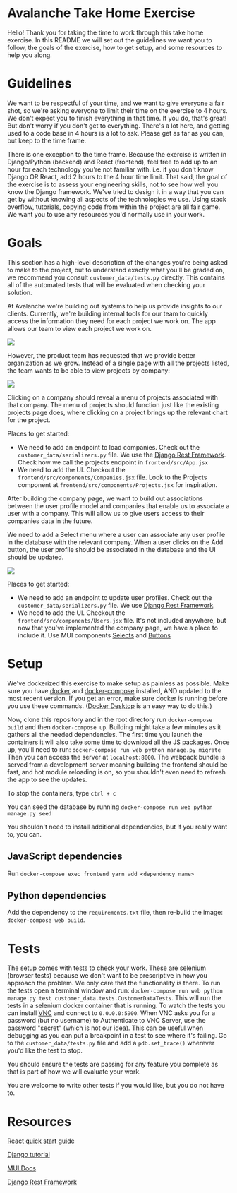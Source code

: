 # Avalanche Take Home Exercise

Hello! Thank you for taking the time to work through this take home exercise. In this
README we will set out the guidelines we want you to follow, the goals of the exercise,
how to get setup, and some resources to help you along.

# Guidelines

We want to be respectful of your time, and we want to give everyone a fair shot, so
we're asking everyone to limit their time on the exercise to 4 hours. We don't expect
you to finish everything in that time. If you do, that's great! But don't worry if
you don't get to everything. There's a lot here, and getting used to a code base
in 4 hours is a lot to ask. Please get as far as you can, but keep to the time frame.

There is one exception to the time frame. Because the exercise is written in Django/Python
(backend) and React (frontend), feel free to add up to an hour for each technology
you're not familiar with. i.e. if you don't know Django OR React, add 2 hours to the
4 hour time limit. That said, the goal of the exercise is to assess your engineering
skills, not to see how well you know the Django framework. We've tried to design it
in a way that you can get by without knowing all aspects of the technologies we use.
Using stack overflow, tutorials, copying code from within the project are all fair game.
We want you to use any resources you'd normally use in your work.

# Goals

This section has a high-level description of the changes you're being asked to make to the
project, but to understand exactly what you'll be graded on, we recommend you 
consult `customer_data/tests.py` directly. This contains all of the automated
tests that will be evaluated when checking your solution.

At Avalanche we're building out systems to help us provide insights to our clients.
Currently, we're building internal tools for our team to quickly access the information
they need for each project we work on. The app allows our team to view each project we work on.

![](readme_images/ProjectsView.png)

However, the product team has requested that
we provide better organization as we grow. Instead of a single page with all the projects
listed, the team wants to be able to view projects by company:

![](readme_images/CompaniesView.png)

Clicking on a company should reveal a menu of projects associated with that company.
The menu of projects should function just like the existing projects page does,
where clicking on a project brings up the relevant chart for the project.

Places to get started:
- We need to add an endpoint to load companies. Check out the `customer_data/serializers.py` file.
We use the [Django Rest Framework](https://www.django-rest-framework.org/api-guide/serializers/#serializers). Check how we call the projects endpoint in `frontend/src/App.jsx`
- We need to add the UI. Checkout the `frontend/src/components/Companies.jsx` file.
Look to the Projects component at `frontend/src/components/Projects.jsx` for inspiration.

After building the company page, we want to build out associations between the user profile model
and companies that enable us to associate a user with a company. This will allow us
to give users access to their companies data in the future.

We need to add a Select menu where a user can associate any user profile in the database
with the relevant company. When a user clicks on the Add button, the user profile should
be associated in the database and the UI should be updated.

![](readme_images/AddUser.gif)

Places to get started:
- We need to add an endpoint to update user profiles. Check out the `customer_data/serializers.py` file.
We use [Django Rest Framework](https://www.django-rest-framework.org/api-guide/serializers/#serializers).
- We need to add the UI. Checkout the `frontend/src/components/Users.jsx` file. It's not included anywhere,
but now that you've implemented the company page, we have a place to include it. Use MUI components
[Selects](https://material-ui.com/components/selects/) and [Buttons](https://material-ui.com/components/buttons/)

# Setup

We've dockerized this exercise to make setup as painless as possible. Make sure you have [docker](https://docs.docker.com/get-started/#install-docker-desktop)
and [docker-compose](https://docs.docker.com/compose/install/) installed, AND updated to the most recent version. If you get an error, make sure docker is running before you use these commands. ([Docker Desktop](https://hub.docker.com/editions/community/docker-ce-desktop-mac) is an easy way to do this.)

Now, clone this repository and in the root directory run `docker-compose build` and then
`docker-compose up`. Building might take a few minutes as it gathers all the needed dependencies. The first time you launch the containers it will also take some time to download all the JS packages.
Once up, you'll need to run: `docker-compose run web python manage.py migrate`
Then you can access the server at `localhost:8000`. The webpack bundle is served
from a development server meaning building the frontend should be fast, and hot module
reloading is on, so you shouldn't even need to refresh the app to see the updates.

To stop the containers, type `ctrl + c`

You can seed the database by running `docker-compose run web python manage.py seed`

You shouldn't need to install additional dependencies, but if you really want to, you can.

## JavaScript dependencies
Run `docker-compose exec frontend yarn add <dependency name>`

## Python dependencies
Add the dependency to the `requirements.txt` file, then re-build the image:
`docker-compose web build`.

# Tests

The setup comes with tests to check your work. These are selenium (browser tests)
because we don't want to be prescriptive in how you approach the problem. We only
care that the functionality is there. To run the tests open a terminal window and run:
`docker-compose run web python manage.py test customer_data.tests.CustomerDataTests`.
This will run the tests in a selenium docker container that is running. To watch the
tests you can install [VNC](https://www.realvnc.com/en/connect/download/viewer/) and
connect to `0.0.0.0:5900`. When VNC asks you for a password (but no username) to 
Authenticate to VNC Server, use the password "secret" (which is not our idea).
This can be useful when debugging as you can put a breakpoint
in a test to see where it's failing. Go to the `customer_data/tests.py` file and
add a `pdb.set_trace()` wherever you'd like the test to stop.

You should ensure the tests are passing for any feature you complete as that is
part of how we will evaluate your work.

You are welcome to write other tests if you would like, but you do not have to.

# Resources

[React quick start guide](https://reactjs.org/docs/hello-world.html)

[Django tutorial](https://docs.djangoproject.com/en/2.2/intro/tutorial01/)

[MUI Docs](https://material-ui.com/)

[Django Rest Framework](https://www.django-rest-framework.org/api-guide/serializers/#serializers)
